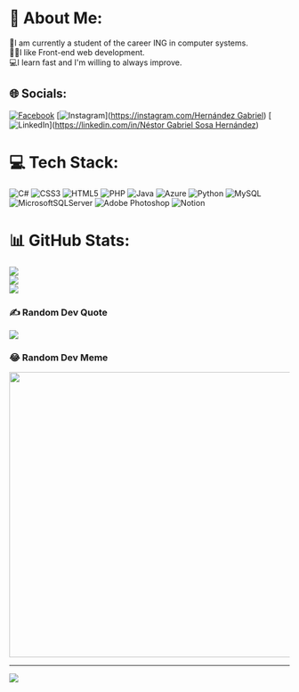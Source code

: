 # 💫 About Me:
🏫I am currently a student of the career ING in computer systems.<br>🧑‍💻I like Front-end web development.<br>💻I learn fast and I'm willing to always improve.


## 🌐 Socials:
[![Facebook](https://img.shields.io/badge/Facebook-%231877F2.svg?logo=Facebook&logoColor=white)](https://www.facebook.com/profile.php?id=100005236578889) [![Instagram](https://img.shields.io/badge/Instagram-%23E4405F.svg?logo=Instagram&logoColor=white)]([https://instagram.com/Hernández Gabriel](https://www.instagram.com/n.gabriel_02/)) [![LinkedIn](https://img.shields.io/badge/LinkedIn-%230077B5.svg?logo=linkedin&logoColor=white)]([https://linkedin.com/in/Néstor Gabriel Sosa Hernández](https://www.linkedin.com/in/gabrielhern%C3%A1ndez-developer/)) 

# 💻 Tech Stack:
![C#](https://img.shields.io/badge/c%23-%23239120.svg?style=flat&logo=c-sharp&logoColor=white) ![CSS3](https://img.shields.io/badge/css3-%231572B6.svg?style=flat&logo=css3&logoColor=white) ![HTML5](https://img.shields.io/badge/html5-%23E34F26.svg?style=flat&logo=html5&logoColor=white) ![PHP](https://img.shields.io/badge/php-%23777BB4.svg?style=flat&logo=php&logoColor=white) ![Java](https://img.shields.io/badge/java-%23ED8B00.svg?style=flat&logo=java&logoColor=white) ![Azure](https://img.shields.io/badge/azure-%230072C6.svg?style=flat&logo=azure-devops&logoColor=white) ![Python](https://img.shields.io/badge/python-3670A0?style=flat&logo=python&logoColor=ffdd54) ![MySQL](https://img.shields.io/badge/mysql-%2300f.svg?style=flat&logo=mysql&logoColor=white) ![MicrosoftSQLServer](https://img.shields.io/badge/Microsoft%20SQL%20Sever-CC2927?style=flat&logo=microsoft%20sql%20server&logoColor=white) ![Adobe Photoshop](https://img.shields.io/badge/adobephotoshop-%2331A8FF.svg?style=flat&logo=adobephotoshop&logoColor=white) ![Notion](https://img.shields.io/badge/Notion-%23000000.svg?style=flat&logo=notion&logoColor=white)
# 📊 GitHub Stats:
![](https://github-readme-stats.vercel.app/api?username=NGabrielHrz&theme=nightowl&hide_border=false&include_all_commits=true&count_private=true)<br/>
![](https://github-readme-streak-stats.herokuapp.com/?user=NGabrielHrz&theme=nightowl&hide_border=false)<br/>
![](https://github-readme-stats.vercel.app/api/top-langs/?username=NGabrielHrz&theme=nightowl&hide_border=false&include_all_commits=true&count_private=true&layout=compact)

### ✍️ Random Dev Quote
![](https://quotes-github-readme.vercel.app/api?type=horizontal&theme=radical)

### 😂 Random Dev Meme
<img src="https://rm.up.railway.app/" width="512px"/>

---
[![](https://visitcount.itsvg.in/api?id=NGabrielHrz&icon=2&color=11)](https://visitcount.itsvg.in)

<!-- Proudly created with GPRM ( https://gprm.itsvg.in ) -->
